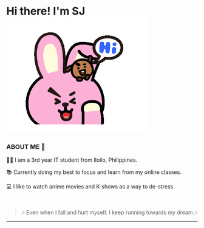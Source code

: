 # Hi there! I'm SJ ![](bt21.gif)

### **ABOUT ME** :panda_face:

:woman_technologist: I am a 3rd year IT student from Iloilo, Philippines. 

:books: Currently doing my best to focus and learn from my online classes. 

:computer: I like to watch anime movies and K-shows as a way to de-stress.

<br>

> :notes: Even when I fall and hurt myself. I keep running towards my dream :notes:

-----------------------------------------------------
